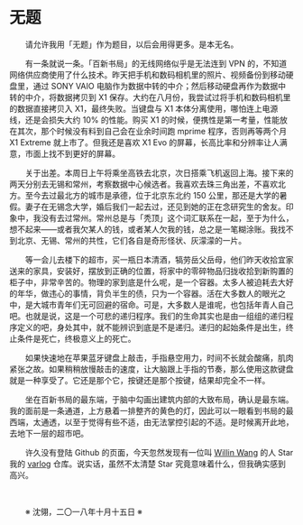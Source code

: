 # 无题

&emsp;&emsp;请允许我用「无题」作为题目，以后会用得更多。是本无名。

&emsp;&emsp;有一条就说一条。「百新书局」的无线网络似乎是无法连到 VPN 的，不知道网络供应商使用了什么技术。昨天把手机和数码相机里的照片、视频备份到移动硬盘里，通过 SONY VAIO 电脑作为数据中转的中介；然后移动硬盘再作为数据中转的中介，将数据拷贝到 X1 保存。大约在八月份，我尝试过将手机和数码相机里的数据直接拷贝入 X1，最终失败。当键盘与 X1 本体分离使用，哪怕连上电源线，还是会损失大约 10% 的性能。购买 X1 的时候，便携性是第一考量，性能放在其次，那个时候没有料到自己会在业余时间跑 mprime 程序，否则再等两个月 X1 Extreme 就上市了。但我还是喜欢 X1 Evo 的屏幕，长高比率和分辨率让人满意，市面上找不到更好的屏幕。

&emsp;&emsp;关于出差。本周日上午将乘坐高铁去北京，次日搭乘飞机返回上海。接下来的两天分别去无锡和常州，考察数据中心候选者。我喜欢去珠三角出差，不喜欢北方。至今去过最北方的城市是承德，位于北京东北约 150 公里，那还是大学的暑假。妻子在无锡念大学，婚后我们一起去过，还见到她的正在念研究生的舍友。印象中，我没有去过常州。常州总是与「秃顶」这个词汇联系在一起，至于为什么，想不起来——或者我欠某人的钱，或者某人欠我的钱，总之是一笔糊涂账。我找不到北京、无锡、常州的共性，它们各自是奇形怪状、灰濛濛的一片。

&emsp;&emsp;等一会儿去楼下的超市，买一瓶日本清酒，犒劳岳父岳母，他们昨天收拾宜家送来的家具，安装好，摆放到正确的位置，将家中的零碎物品归拢收拾到新购置的柜子中，非常辛苦的。物理的家到底是什么呢，是一个容器。太多人被迫耗去大好的年华，做违心的事情，背负半生的债，只为一个容器。活在大多数人的眼光之中，是大城市青年们无可回避的宿命。可是，大多数人是谁呢，也包括年青人自己吧。也就是说，这是一个可悲的递归程序。我们的生命其实也是由一组组的递归程序定义的吧，身处其中，就不能辨识到底是不是递归。递归的起始条件是出生，终止条件是死亡，终极意义上的死亡。

&emsp;&emsp;如果快速地在苹果蓝牙键盘上敲击，手指悬空用力，时间不长就会酸痛，肌肉紧张之故。如果稍稍放慢敲击的速度，让大脑跟上手指的节奏，那么使用这款键盘就是一种享受了。它还是那个它，按键还是那个按键，结果却完全不一样。

&emsp;&emsp;坐在百新书局的最东端，于脑中勾画出建筑内部的大致布局，确认是最东端。我的面前是一条通道，上方悬着一排整齐的黄色的灯，因此可以一眼看到书局的最西端，太通透，以至于觉得有些不适，由无法掌控引起的不适。是时候离开此地，去地下一层的超市吧。

&emsp;&emsp;许久没有登陆 Github 的页面，今天忽然发现有一位叫 [Willin Wang](https://github.com/willin) 的人 Star 我的 [varlog](https://github.com/voyageplanet/varlog) 仓库。说实话，虽然不太清楚 Star 究竟意味着什么，但我确实感到高兴。

&emsp;&emsp;

&emsp;&emsp;※ 沈翎，二〇一八年十月十五日 ※